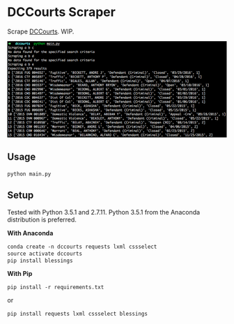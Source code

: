 # DCCourts Scraper

Scrape [DCCourts](https://www.dccourts.gov/cco/maincase.jsf). WIP.

![](./assets/screenshot.png)

## Usage
```
python main.py
```

## Setup

Tested with Python 3.5.1 and 2.7.11. Python 3.5.1 from the Anaconda distribution is preferred.

**With Anaconda**

```
conda create -n dccourts requests lxml cssselect
source activate dccourts
pip install blessings
```

**With Pip**

```
pip install -r requirements.txt
```

or

```
pip install requests lxml cssselect blessings
```